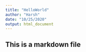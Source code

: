 ```yaml
---
title: "HelloWorld"
author: "Harsh"
date: "10/25/2020"
output: html_document
---
```


## This is a markdown file

